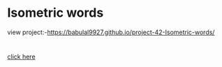 # Isometric words
view project:-https://babulal9927.github.io/project-42-Isometric-words/
#
[click here](https://babulal9927.github.io/project-42-Isometric-words/)
